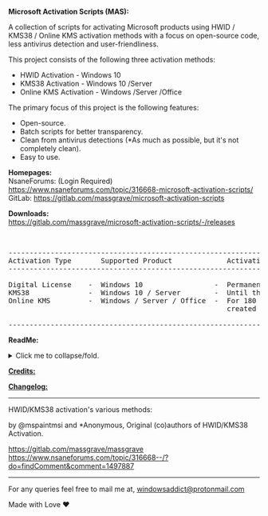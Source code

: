    **Microsoft Activation Scripts (MAS):**

   A collection of scripts for activating Microsoft products using HWID / KMS38 / Online KMS activation methods 
   with a focus on open-source code, less antivirus detection and user-friendliness.

   This project consists of the following three activation methods:

   * HWID Activation       - Windows 10
   * KMS38 Activation      - Windows 10 /Server
   * Online KMS Activation - Windows /Server /Office

   The primary focus of this project is the following features:

   * Open-source.
   * Batch scripts for better transparency.
   * Clean from antivirus detections (*As much as possible, but it's not completely clean).
   * Easy to use.

   **Homepages:**<br/>
   NsaneForums: (Login Required) https://www.nsaneforums.com/topic/316668-microsoft-activation-scripts/<br/>
   GitLab: https://gitlab.com/massgrave/microsoft-activation-scripts<br/>
   
   **Downloads:** <br/>
   https://gitlab.com/massgrave/microsoft-activation-scripts/-/releases

<br/> 

<pre class="ipsCode prettyprint lang-html prettyprinted"><span class="pln">----------------------------------------------------------------------------------------------
Activation Type       Supported Product             Activation Period
----------------------------------------------------------------------------------------------

Digital License    -  Windows 10                 -  Permanent
KMS38              -  Windows 10 / Server        -  Until the year 2038
Online KMS         -  Windows / Server / Office  -  For 180 Days, renewal task needs to be 
                                                    created for lifetime auto activation.

----------------------------------------------------------------------------------------------</span></pre>

   **ReadMe:**
   
<p>
<details>
<summary>Click me to collapse/fold.</summary>
<br/> 
[Digital License (HWID) Activation](https://gitlab.com/massgrave/microsoft-activation-scripts/raw/master/MAS_1.2/Separate-Files-Version/Activators/HWID-KMS38_Activation/ReadMe_HWID.txt)
<br/> 
[KMS38 Activation](https://gitlab.com/massgrave/microsoft-activation-scripts/raw/master/MAS_1.2/Separate-Files-Version/Activators/HWID-KMS38_Activation/ReadMe_KMS38.txt)
<br/>
[KMS38_Protection](https://gitlab.com/massgrave/microsoft-activation-scripts/raw/master/MAS_1.2/Separate-Files-Version/Extras/KMS38_Protection/ReadMe.txt)
<br/>
[Online KMS Activation](https://gitlab.com/massgrave/microsoft-activation-scripts/raw/master/MAS_1.2/Separate-Files-Version/Activators/Online_KMS_Activation/_ReadMe.txt)
<br/>
[Activation Methods info and faqs](https://pastebin.com/raw/7Xyaf15Z)
<br/>
[$OEM$ Folders (Windows Pre-Activation)](https://gitlab.com/massgrave/microsoft-activation-scripts/raw/master/MAS_1.2/Separate-Files-Version/Extras/Extract_OEM_Folder/ReadMe.txt)
<br/>
[Big Blocks of text in the script](https://pastebin.com/raw/DdM34pr5)
<br/>
[Download Genuine Installation Media](https://pastebin.com/raw/jduBSazJ)
<br/>
</details>
</p>  

   [**Credits:**](https://gitlab.com/massgrave/microsoft-activation-scripts/raw/master/MAS_1.2/Separate-Files-Version/Credits.txt)

   [**Changelog:**](https://pastebin.com/raw/nghFEt3W)

-------------------------------------------------------------------------------------------------------------------------------------------------

HWID/KMS38 activation's various methods:

by @mspaintmsi and *Anonymous, Original (co)authors of HWID/KMS38 Activation.

https://gitlab.com/massgrave/massgrave<br/>
https://www.nsaneforums.com/topic/316668--/?do=findComment&comment=1497887

-------------------------------------------------------------------------------------------------------------------------------------------------

For any queries feel free to mail me at, windowsaddict@protonmail.com



Made with Love ❤️

